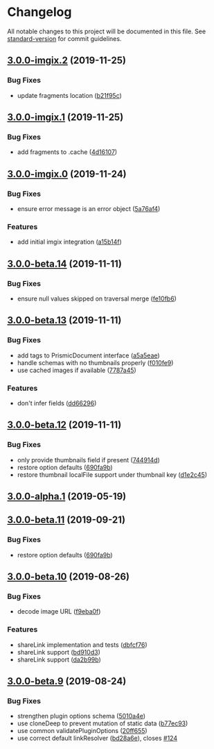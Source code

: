 # Changelog

All notable changes to this project will be documented in this file. See [standard-version](https://github.com/conventional-changelog/standard-version) for commit guidelines.

## [3.0.0-imgix.2](https://github.com/angeloashmore/gatsby-source-prismic/compare/v3.0.0-imgix.1...v3.0.0-imgix.2) (2019-11-25)


### Bug Fixes

* update fragments location ([b21f95c](https://github.com/angeloashmore/gatsby-source-prismic/commit/b21f95c))



## [3.0.0-imgix.1](https://github.com/angeloashmore/gatsby-source-prismic/compare/v3.0.0-imgix.0...v3.0.0-imgix.1) (2019-11-25)


### Bug Fixes

* add fragments to .cache ([4d16107](https://github.com/angeloashmore/gatsby-source-prismic/commit/4d16107))



## [3.0.0-imgix.0](https://github.com/angeloashmore/gatsby-source-prismic/compare/v3.0.0-beta.14...v3.0.0-imgix.0) (2019-11-24)


### Bug Fixes

* ensure error message is an error object ([5a76af4](https://github.com/angeloashmore/gatsby-source-prismic/commit/5a76af4))


### Features

* add initial imgix integration ([a15b14f](https://github.com/angeloashmore/gatsby-source-prismic/commit/a15b14f))



## [3.0.0-beta.14](https://github.com/angeloashmore/gatsby-source-prismic/compare/v3.0.0-beta.13...v3.0.0-beta.14) (2019-11-11)


### Bug Fixes

* ensure null values skipped on traversal merge ([fe10fb6](https://github.com/angeloashmore/gatsby-source-prismic/commit/fe10fb6))



## [3.0.0-beta.13](https://github.com/angeloashmore/gatsby-source-prismic/compare/v3.0.0-beta.12...v3.0.0-beta.13) (2019-11-11)


### Bug Fixes

* add tags to PrismicDocument interface ([a5a5eae](https://github.com/angeloashmore/gatsby-source-prismic/commit/a5a5eae))
* handle schemas with no thumbnails properly ([f010fe9](https://github.com/angeloashmore/gatsby-source-prismic/commit/f010fe9))
* use cached images if available ([7787a45](https://github.com/angeloashmore/gatsby-source-prismic/commit/7787a45))


### Features

* don't infer fields ([dd66296](https://github.com/angeloashmore/gatsby-source-prismic/commit/dd66296))



## [3.0.0-beta.12](https://github.com/angeloashmore/gatsby-source-prismic/compare/v3.0.0-beta.10...v3.0.0-beta.12) (2019-11-11)


### Bug Fixes

* only provide thumbnails field if present ([744914d](https://github.com/angeloashmore/gatsby-source-prismic/commit/744914d))
* restore option defaults ([690fa9b](https://github.com/angeloashmore/gatsby-source-prismic/commit/690fa9b))
* restore thumbnail localFile support under thumbnail key ([d1e2c45](https://github.com/angeloashmore/gatsby-source-prismic/commit/d1e2c45))



## [3.0.0-alpha.1](https://github.com/angeloashmore/gatsby-source-prismic/compare/v3.0.0-alpha.0...v3.0.0-alpha.1) (2019-05-19)



## [3.0.0-beta.11](https://github.com/angeloashmore/gatsby-source-prismic/compare/v3.0.0-beta.10...v3.0.0-beta.11) (2019-09-21)


### Bug Fixes

* restore option defaults ([690fa9b](https://github.com/angeloashmore/gatsby-source-prismic/commit/690fa9b))



## [3.0.0-beta.10](https://github.com/angeloashmore/gatsby-source-prismic/compare/v3.0.0-beta.9...v3.0.0-beta.10) (2019-08-26)


### Bug Fixes

* decode image URL ([f9eba0f](https://github.com/angeloashmore/gatsby-source-prismic/commit/f9eba0f))


### Features

* shareLink implementation and tests ([dbfcf76](https://github.com/angeloashmore/gatsby-source-prismic/commit/dbfcf76))
* shareLink support ([bd910d3](https://github.com/angeloashmore/gatsby-source-prismic/commit/bd910d3))
* shareLink support ([da2b99b](https://github.com/angeloashmore/gatsby-source-prismic/commit/da2b99b))



## [3.0.0-beta.9](https://github.com/angeloashmore/gatsby-source-prismic/compare/v3.0.0-beta.7...v3.0.0-beta.9) (2019-08-24)


### Bug Fixes

* strengthen plugin options schema ([5010a4e](https://github.com/angeloashmore/gatsby-source-prismic/commit/5010a4e))
* use cloneDeep to prevent mutation of static data ([b77ec93](https://github.com/angeloashmore/gatsby-source-prismic/commit/b77ec93))
* use common validatePluginOptions ([20ff655](https://github.com/angeloashmore/gatsby-source-prismic/commit/20ff655))
* use correct default linkResolver ([bd28a6e](https://github.com/angeloashmore/gatsby-source-prismic/commit/bd28a6e)), closes [#124](https://github.com/angeloashmore/gatsby-source-prismic/issues/124)
